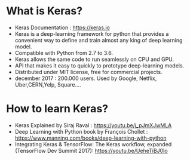 # What is Keras? 
* Keras Documentation : https://keras.io 
* Keras is a deep-learning framework for python that provides a convenient way to define and train almost any king of deep learning model. 
* Compatible with Python from 2.7 to 3.6. 
* Keras allows the same code to run seamlessly on CPU and GPU. 
* API that makes it easy to quickly to prototype deep-learning models. 
* Distributed under MIT license, free for commercial projects. 
* december 2017 : 200.000 users. Used by Google, Netflix, Uber,CERN,Yelp, Square....

# How to learn Keras? 
* Keras Explained by Siraj Raval : https://youtu.be/j_pJmXJwMLA
* Deep Learning with Python book by François Chollet : https://www.manning.com/books/deep-learning-with-python
* Integrating Keras & TensorFlow: The Keras workflow, expanded (TensorFlow Dev Summit 2017): https://youtu.be/UeheTiBJ0Io


